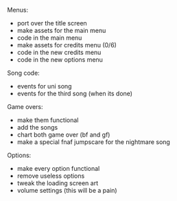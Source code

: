 Menus:
- port over the title screen
- make assets for the main menu
- code in the main menu
- make assets for credits menu (0/6)
- code in the new credits menu
- code in the new options menu

Song code:
- events for uni song
- events for the third song (when its done)

Game overs:
- make them functional
- add the songs
- chart both game over (bf and gf)
- make a special fnaf jumpscare for the nightmare song

Options:
- make every option functional
- remove useless options
- tweak the loading screen art
- volume settings (this will be a pain)